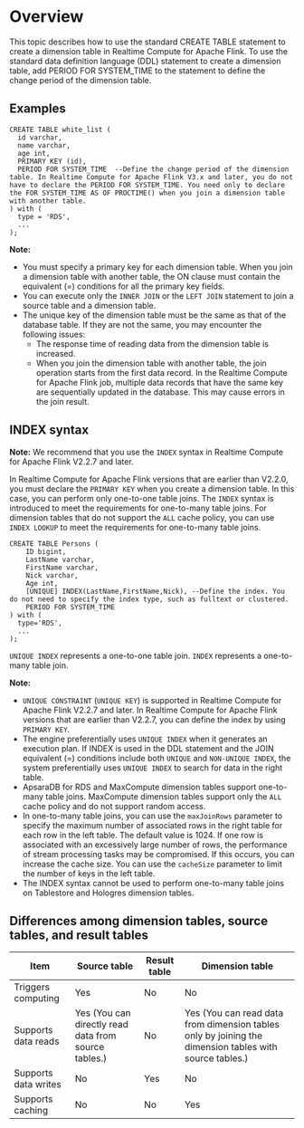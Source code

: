 # Overview

This topic describes how to use the standard CREATE TABLE statement to create a dimension table in Realtime Compute for Apache Flink. To use the standard data definition language \(DDL\) statement to create a dimension table, add PERIOD FOR SYSTEM\_TIME to the statement to define the change period of the dimension table.

## Examples

```
CREATE TABLE white_list (
  id varchar,
  name varchar,
  age int,
  PRIMARY KEY (id),
  PERIOD FOR SYSTEM_TIME  --Define the change period of the dimension table. In Realtime Compute for Apache Flink V3.x and later, you do not have to declare the PERIOD FOR SYSTEM_TIME. You need only to declare the FOR SYSTEM_TIME AS OF PROCTIME() when you join a dimension table with another table.
) with (
  type = 'RDS',
  ...
);
```

**Note:**

-   You must specify a primary key for each dimension table. When you join a dimension table with another table, the ON clause must contain the equivalent \(=\) conditions for all the primary key fields.
-   You can execute only the `INNER JOIN` or the `LEFT JOIN` statement to join a source table and a dimension table.
-   The unique key of the dimension table must be the same as that of the database table. If they are not the same, you may encounter the following issues:
    -   The response time of reading data from the dimension table is increased.
    -   When you join the dimension table with another table, the join operation starts from the first data record. In the Realtime Compute for Apache Flink job, multiple data records that have the same key are sequentially updated in the database. This may cause errors in the join result.

## INDEX syntax

**Note:** We recommend that you use the `INDEX` syntax in Realtime Compute for Apache Flink V2.2.7 and later.

In Realtime Compute for Apache Flink versions that are earlier than V2.2.0, you must declare the `PRIMARY KEY` when you create a dimension table. In this case, you can perform only one-to-one table joins. The `INDEX` syntax is introduced to meet the requirements for one-to-many table joins. For dimension tables that do not support the `ALL` cache policy, you can use `INDEX LOOKUP` to meet the requirements for one-to-many table joins.

```
CREATE TABLE Persons (
    ID bigint,
    LastName varchar,
    FirstName varchar,
    Nick varchar,
    Age int,
    [UNIQUE] INDEX(LastName,FirstName,Nick), --Define the index. You do not need to specify the index type, such as fulltext or clustered.
    PERIOD FOR SYSTEM_TIME
) with (
  type='RDS',
  ...
);
```

`UNIQUE INDEX` represents a one-to-one table join. `INDEX` represents a one-to-many table join.

**Note:**

-   `UNIQUE CONSTRAINT` \(`UNIQUE KEY`\) is supported in Realtime Compute for Apache Flink V2.2.7 and later. In Realtime Compute for Apache Flink versions that are earlier than V2.2.7, you can define the index by using `PRIMARY KEY`.
-   The engine preferentially uses `UNIQUE INDEX` when it generates an execution plan. If INDEX is used in the DDL statement and the JOIN equivalent \(=\) conditions include both `UNIQUE` and `NON-UNIQUE INDEX`, the system preferentially uses `UNIQUE INDEX` to search for data in the right table.
-   ApsaraDB for RDS and MaxCompute dimension tables support one-to-many table joins. MaxCompute dimension tables support only the `ALL` cache policy and do not support random access.
-   In one-to-many table joins, you can use the `maxJoinRows` parameter to specify the maximum number of associated rows in the right table for each row in the left table. The default value is 1024. If one row is associated with an excessively large number of rows, the performance of stream processing tasks may be compromised. If this occurs, you can increase the cache size. You can use the `cacheSize` parameter to limit the number of keys in the left table.
-   The INDEX syntax cannot be used to perform one-to-many table joins on Tablestore and Hologres dimension tables.

## Differences among dimension tables, source tables, and result tables

|Item|Source table|Result table|Dimension table|
|----|------------|------------|---------------|
|Triggers computing|Yes|No|No|
|Supports data reads|Yes \(You can directly read data from source tables.\)|No|Yes \(You can read data from dimension tables only by joining the dimension tables with source tables.\)|
|Supports data writes|No|Yes|No|
|Supports caching|No|No|Yes|

